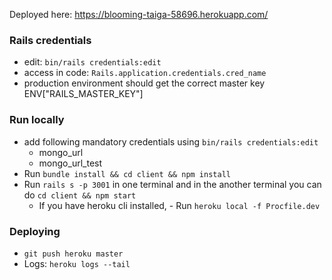Deployed here: https://blooming-taiga-58696.herokuapp.com/

### Rails credentials
- edit: `bin/rails credentials:edit`
- access in code: `Rails.application.credentials.cred_name`
- production environment should get the correct master key ENV["RAILS_MASTER_KEY"]

### Run locally
- add following mandatory credentials using `bin/rails credentials:edit`
    - mongo_url
    - mongo_url_test
- Run `bundle install && cd client && npm install`
- Run `rails s -p 3001` in one terminal and in the another terminal you can do `cd client && npm start`
    - If you have heroku cli installed, - Run `heroku local -f Procfile.dev`

### Deploying
- `git push heroku master`
- Logs: `heroku logs --tail`
